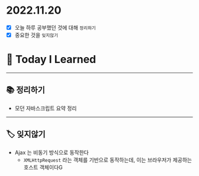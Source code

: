 # 2022.11.20

- [x]  오늘 하루 공부했던 것에 대해 `정리하기`
- [x]  중요한 것을 `잊지않기`

# 🚩 Today I Learned

---

## 📚 정리하기

- 모던 자바스크립트 요약 정리

---

## 🏷 잊지않기

- Ajax 는 비동기 방식으로 동작한다
    - `XMLHttpRequest` 라는 객체를 기반으로 동작하는데, 이는 브라우저가 제공하는 호스트 객체이다G
